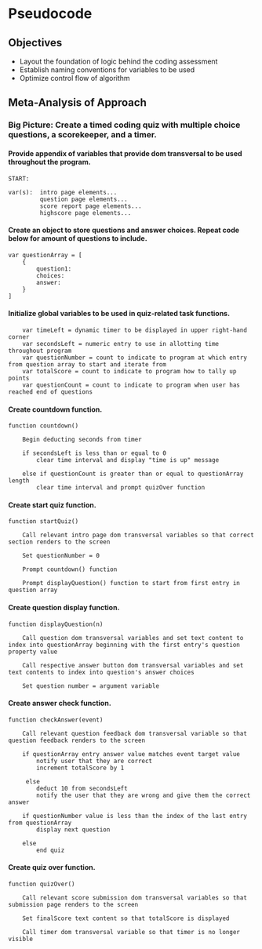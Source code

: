 # Pseudocode

## Objectives

- Layout the foundation of logic behind the coding assessment
- Establish naming conventions for variables to be used
- Optimize control flow of algorithm

## Meta-Analysis of Approach

### Big Picture: Create a timed coding quiz with multiple choice questions, a scorekeeper, and a timer. 

#### Provide appendix of variables that provide dom transversal to be used throughout the program.

```
START:

var(s):  intro page elements...
         question page elements...
         score report page elements...
         highscore page elements...
```
#### Create an object to store questions and answer choices. Repeat code below for amount of questions to include. 

```
var questionArray = [
    {
        question1:
        choices:
        answer:
    }
]
```

#### Initialize global variables to be used in quiz-related task functions.

``` 
    var timeLeft = dynamic timer to be displayed in upper right-hand corner 
    var secondsLeft = numeric entry to use in allotting time throughout program
    var questionNumber = count to indicate to program at which entry from question array to start and iterate from
    var totalScore = count to indicate to program how to tally up points
    var questionCount = count to indicate to program when user has reached end of questions
``` 

#### Create countdown function. 

``` 
function countdown() 

    Begin deducting seconds from timer

    if secondsLeft is less than or equal to 0
        clear time interval and display "time is up" message

    else if questionCount is greater than or equal to questionArray length
        clear time interval and prompt quizOver function

```

#### Create start quiz function.

```
function startQuiz()

    Call relevant intro page dom transversal variables so that correct section renders to the screen

    Set questionNumber = 0

    Prompt countdown() function

    Prompt displayQuestion() function to start from first entry in question array
```

#### Create question display function.

```
function displayQuestion(n)

    Call question dom transversal variables and set text content to index into questionArray beginning with the first entry's question property value

    Call respective answer button dom transversal variables and set text contents to index into question's answer choices

    Set question number = argument variable
```
#### Create answer check function.

```
function checkAnswer(event)

    Call relevant question feedback dom transversal variable so that question feedback renders to the screen

    if questionArray entry answer value matches event target value
        notify user that they are correct
        increment totalScore by 1

     else
        deduct 10 from secondsLeft
        notify the user that they are wrong and give them the correct answer

    if questionNumber value is less than the index of the last entry from questionArray
        display next question

    else
        end quiz
```

#### Create quiz over function.

```
function quizOver()

    Call relevant score submission dom transversal variables so that submission page renders to the screen

    Set finalScore text content so that totalScore is displayed

    Call timer dom transversal variable so that timer is no longer visible
```

